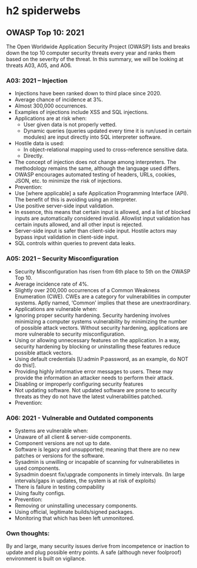 # h2 spiderwebs
## OWASP Top 10: 2021
The Open Worldwide Application Security Project (OWASP) lists and breaks down the top 10 computer security threats every year and ranks them based on the severity of the threat. In this summary, we will be looking at threats A03, A05, and A06.
### A03: 2021 – Injection
*	Injections have been ranked down to third place since 2020.
*	Average chance of incidence at 3%.
*	Almost 300,000 occurrences.
*	Examples of injections include XSS and SQL injections.
*	Applications are at risk when:
    * User given data is not properly vetted.
    *	Dynamic queries (queries updated every time it is run/used in certain modules) are input directly into SQL interpreter software.
  * Hostile data is used: 
    * In object-relational mapping used to cross-reference sensitive data.
    * Directly.
*	The concept of injection does not change among interpreters. The methodology remains the same, although the language used differs.
*	OWASP encourages automated testing of headers, URLs, cookies, JSON, etc. to minimize the risk of injections.
*	Prevention:
* Use [where applicable] a safe Application Programming Interface (API). The benefit of this is avoiding using an interpreter.
* Use positive server-side input validation.
* In essence, this means that certain input is allowed, and a list of blocked inputs are automatically considered invalid. Allowlist input validation has certain inputs allowed, and all other input is rejected.
* Server-side input is safer than client-side input. Hostile actors may bypass input validation in client-side input.
* SQL controls within queries to prevent data leaks.

### A05: 2021 – Security Misconfiguration
*	Security Misconfiguration has risen from 6th place to 5th on the OWASP Top 10.
*	Average incidence rate of 4%. 
* Slightly over 200,000 occurrences of a Common Weakness Enumeration (CWE). CWEs are a category for vulnerabilities in computer systems. Aptly named, ‘Common’ implies that these are unextraordinary. 
* Applications are vulnerable when:
* Ignoring proper security hardening. Security hardening involves minimizing a computer systems vulnerability by minimizing the number of possible attack vectors. Without security hardening, applications are more vulnerable to security misconfiguration.
* Using or allowing unnecessary features on the application. In a way, security hardening by blocking or uninstalling these features reduce possible attack vectors.
* Using default credentials [U:admin P:password, as an example, do NOT do this!].
* Providing highly informative error messages to users. These may provide the information an attacker needs to perform their attack.
* Disabling or improperly configuring security features
* Not updating software. Not updated software are prone to security threats as they do not have the latest vulnerabilities patched.
* Prevention:

### A06: 2021 - Vulnerable and Outdated components
* Systems are vulnerable when:
* Unaware of all client & server-side components.
* Component versions are not up to date.
* Software is legacy and unsupported; meaning that there are no new patches or versions for the software.
* Sysadmin is unwilling or incapable of scanning for vulnerabilietes in used components.
* Sysadmin doesnt fix/upgrade components in timely intervals. (In large intervals/gaps in updates, the system is at risk of exploits)
* There is failure in testing compability
* Using faulty configs.
* Prevention:
* Removing or uninstalling unecessary components.
* Using official, legitimate builds/signed packages.
* Monitoring that which has been left unmonitored.

### Own thoughts:
By and large, many security issues derive from incompetence or inaction to update and plug possible entry points. A safe (although never foolproof) environment is built on vigilance.


